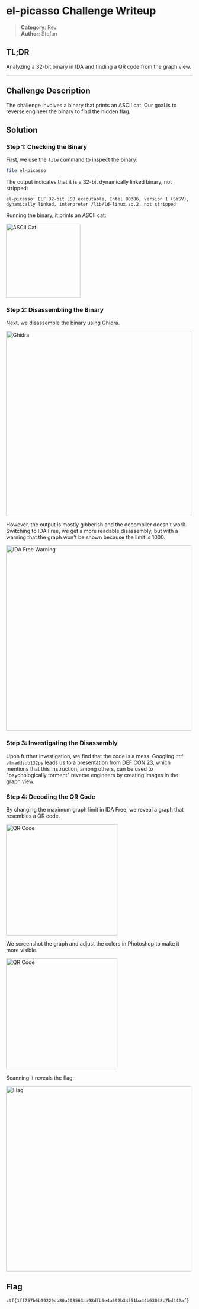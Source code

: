 # el-picasso Challenge Writeup

> **Category**: Rev\
> **Author**: Stefan

## TL;DR
Analyzing a 32-bit binary in IDA and finding a QR code from the graph view.

---

## Challenge Description
The challenge involves a binary that prints an ASCII cat. Our goal is to reverse engineer the binary to find the hidden flag.

## Solution

### Step 1: Checking the Binary
First, we use the `file` command to inspect the binary:

```sh
file el-picasso
```

The output indicates that it is a 32-bit dynamically linked binary, not stripped:

```
el-picasso: ELF 32-bit LSB executable, Intel 80386, version 1 (SYSV), dynamically linked, interpreter /lib/ld-linux.so.2, not stripped
```

Running the binary, it prints an ASCII cat:

<img src="https://i.imgur.com/RCGEbdh.png" alt="ASCII Cat" width="200"/>

### Step 2: Disassembling the Binary
Next, we disassemble the binary using Ghidra.

<img src="https://i.imgur.com/Gl4XONi.png" alt="Ghidra" width="500"/>

However, the output is mostly gibberish and the decompiler doesn't work. Switching to IDA Free, we get a more readable disassembly, but with a warning that the graph won't be shown because the limit is 1000.

<img src="https://i.imgur.com/Xre1tNQ.png" alt="IDA Free Warning" width="500"/>

### Step 3: Investigating the Disassembly
Upon further investigation, we find that the code is a mess. Googling `ctf vfmaddsub132ps` leads us to a presentation from [DEF CON 23](https://media.defcon.org/DEF%20CON%2023/DEF%20CON%2023%20presentations/DEF%20CON%2023%20-%20Chris-Domas-REpsych.pdf), which mentions that this instruction, among others, can be used to "psychologically torment" reverse engineers by creating images in the graph view.

### Step 4: Decoding the QR Code
By changing the maximum graph limit in IDA Free, we reveal a graph that resembles a QR code.

<img src="https://i.imgur.com/rXZJu1l.png" alt="QR Code" width="300"/>

We screenshot the graph and adjust the colors in Photoshop to make it more visible.

<img src="https://i.imgur.com/qYWJjb6.png" alt="QR Code" width="300"/>

Scanning it reveals the flag.

<img src="https://i.imgur.com/D9cL5gV.png" alt="Flag" width="500"/>

## Flag
`ctf{1ff757b6b99229db80a208563aa98dfb5e4a592b34551ba44b63038c7bd442af}`
